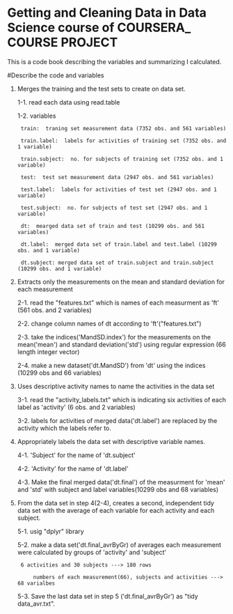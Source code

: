 Getting and Cleaning Data in Data Science course of COURSERA_ COURSE PROJECT
====================================================================================

This is a code book describing the variables and summarizing I calculated.

#Describe the code and variables

1. Merges the training and the test sets to create on data set.

	1-1. read each data using read.table
	
	1-2. variables
	
		train:  traning set measurement data (7352 obs. and 561 variables)
		
		train.label:  labels for activities of training set (7352 obs. and 1 variable)
		
		train.subject:  no. for subjects of training set (7352 obs. and 1 variable)
		
		test:  test set measurement data (2947 obs. and 561 variables)
		
		test.label:  labels for activities of test set (2947 obs. and 1 variable)
		
		test.subject:  no. for subjects of test set (2947 obs. and 1 variable)
		
		dt:  mearged data set of train and test (10299 obs. and 561 variables)
		
		dt.label:  merged data set of train.label and test.label (10299 obs. and 1 variable)
		
		dt.subject: merged data set of train.subject and train.subject (10299 obs. and 1 variable)
		
2. Extracts only the measurements on the mean and standard deviation for each measurement

	2-1. read the "features.txt" which is names of each measurment as 'ft' (561 obs. and 2 variables)
	
	2-2. change column names of dt according to 'ft'("features.txt")
	
	2-3. take the indices('MandSD.index') for the measurements on the mean('mean') and standard deviation('std') using regular expression (66 length integer vector)
	
	2-4. make a new dataset('dt.MandSD') from 'dt' using the indices (10299 obs and 66 variables)
	
3. Uses descriptive activity names to name the activities in the data set

	3-1. read the "activity_labels.txt" which is indicating six activities of each label as 'activity' (6 obs. and 2 variables)
	
	3-2. labels for activities of merged data('dt.label') are replaced by the activity which the labels refer to.
	
4. Appropriately labels the data set with descriptive variable names. 

	4-1. 'Subject' for the name of 'dt.subject' 
	
	4-2. 'Activity' for the name of 'dt.label'
	
	4-3. Make the final merged data('dt.final') of the measurment for 'mean' and 'std' with subject and label variables(10299 obs and 68 variables)
	
5. From the data set in step 4(2-4), creates a second, independent tidy data set with the average of each variable for each activity and each subject.

	5-1. usig "dplyr" library
	
	5-2. make a data set('dt.final_avrByGr) of averages each measurement were calculated by groups of 'activity' and 'subject'
	
		6 activities and 30 subjects ---> 180 rows
		
	        numbers of each measurement(66), subjects and activities ---> 68 varialbes
	        
	5-3. Save the last data set in step 5 ('dt.final_avrByGr') as "tidy data_avr.txt".
	
